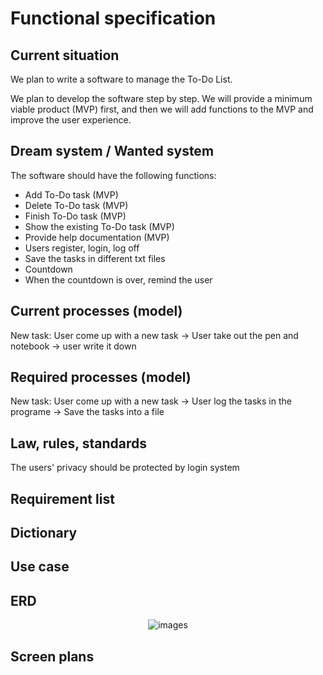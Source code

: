 # Functional specification

## Current situation

We plan to write a software to manage the To-Do List.

We plan to develop the software step by step. We will provide a minimum viable product (MVP) first, and then we will add functions to the MVP and improve the user experience.

## Dream system / Wanted system

The software should have the following functions:

- Add To-Do task (MVP)
- Delete To-Do task (MVP)
- Finish To-Do task (MVP)
- Show the existing To-Do task (MVP)
- Provide help documentation (MVP)
- Users register, login, log off
- Save the tasks in different txt files
- Countdown
- When the countdown is over, remind the user

## Current processes (model)

New task: User come up with a new task -> User take out the pen and notebook -> user write it down

## Required processes (model)

New task: User come up with a new task -> User log the tasks in the programe -> Save the tasks into a file

## Law, rules, standards

The users' privacy should be protected by login system

## Requirement list

## Dictionary

## Use case

## ERD

<p align='center'>
<img src='ERD.png' title='images' style='max-width:600px'></img>
</p>

## Screen plans

